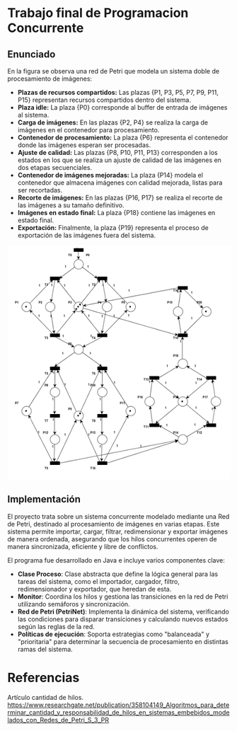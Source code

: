 # Trabajo final de Programacion Concurrente
## Enunciado

En la figura se observa una red de Petri que modela un sistema doble de procesamiento de imágenes:
- **Plazas de recursos compartidos:** Las plazas {P1, P3, P5, P7, P9, P11, P15} representan recursos compartidos dentro del sistema.  
- **Plaza idle:** La plaza {P0} corresponde al buffer de entrada de imágenes al sistema.  
- **Carga de imágenes:** En las plazas {P2, P4} se realiza la carga de imágenes en el contenedor para procesamiento.  
- **Contenedor de procesamiento:** La plaza {P6} representa el contenedor donde las imágenes esperan ser procesadas.  
- **Ajuste de calidad:** Las plazas {P8, P10, P11, P13} corresponden a los estados en los que se realiza un ajuste de calidad de las imágenes en dos etapas secuenciales.  
- **Contenedor de imágenes mejoradas:** La plaza {P14} modela el contenedor que almacena imágenes con calidad mejorada, listas para ser recortadas.  
- **Recorte de imágenes:** En las plazas {P16, P17} se realiza el recorte de las imágenes a su tamaño definitivo.  
- **Imágenes en estado final:** La plaza {P18} contiene las imágenes en estado final.  
- **Exportación:** Finalmente, la plaza {P19} representa el proceso de exportación de las imágenes fuera del sistema.

<div align="center">
  <img src="utils/petriNet1.png" alt="PetriNet" width="600">
</div>

## Implementación

El proyecto trata sobre un sistema  concurrente modelado mediante una Red de Petri, destinado al procesamiento de imágenes en varias etapas. Este sistema permite importar, cargar, filtrar, redimensionar y exportar imágenes de manera ordenada, asegurando que los hilos concurrentes operen de manera sincronizada, eficiente y libre de conflictos.

El programa fue desarrollado en Java e incluye varios componentes clave:

- **Clase Proceso**: Clase abstracta que define la lógica general para las tareas del sistema, como el importador, cargador, filtro, redimensionador y exportador, que heredan de esta.
- **Monitor**: Coordina los hilos y gestiona las transiciones en la red de Petri utilizando semáforos y sincronización.
- **Red de Petri (PetriNet)**: Implementa la dinámica del sistema, verificando las condiciones para disparar transiciones y calculando nuevos estados según las reglas de la red.
- **Políticas de ejecución**: Soporta estrategias como "balanceada" y "prioritaria" para determinar la secuencia de procesamiento en distintas ramas del sistema.

# Referencias
Artículo cantidad de hilos.
https://www.researchgate.net/publication/358104149_Algoritmos_para_determinar_cantidad_y_responsabilidad_de_hilos_en_sistemas_embebidos_modelados_con_Redes_de_Petri_S_3_PR
